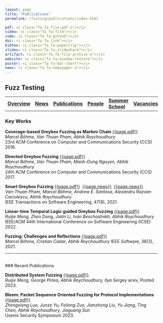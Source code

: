 ```yaml
---
layout: page
title: "Publications"
permalink: /fuzzing/publications/index.html

pdf: <i class="fa fa-file-pdf-o"></i>
video: <i class="fa fa-film"></i>
code: <i class="fa fa-github"></i>
doi: <i class="fa fa-link"></i>
bibtex: <i class="fa fa-paperclip"></i>
slides: <i class="fa fa-slideshare"></i>
artifact: <i class="fa fa-file-archive-o"></i>
website: <i class="fa fa-window-restore"></i>
poster: <i class="fa fa-bar-chart"></i>
news: <i class="fa fa-newspaper-o"></i>
---
```


## Fuzz Testing

<table style="border: none">
  <tr>
    <td style="border: none"><a href="/fuzzing"><b>Overview</b></a></td>
    <td style="border: none"><a href="/fuzzing/news"><b>News</b></a></td>
    <td style="border: none"><a href="/fuzzing/publications"><u><b>Publications</b></u></a></td>
    <td style="border: none"><a href="/fuzzing/people"><b>People</b></a></td>
    <td style="border: none"><a href="/fuzzing/summerschool"><b>Summer School</b></a></td>
    <td style="border: none"><a href="/fuzzing/vacancies"><b>Vacancies</b></a></td>
    <td style="border: none"><a href="/fuzzing/contact"><b>Contact</b></a></td>
  </tr>
</table>

### Key Works

**Coverage-based Greybox Fuzzing as Markov Chain**
[{{page.pdf}}](http://www.comp.nus.edu.sg/~abhik/pdf/CCS16.pdf)
<br>
*Marcel Böhme, Van Thuan Pham, Abhik Roychoudhury*<br>
23rd ACM Conference on Computer and Communications Security (CCS) 2016.

**Directed Greybox Fuzzing**
[{{page.pdf}}](https://abhikrc.com/pdf/CCS17.pdf)
<br>
*Marcel Böhme, Van Thuan Pham, Manh-Dung Nguyen, Abhik Roychoudhury*<br>
24th ACM Conference on Computer and Communications Security (CCS) 2017.

**Smart Greybox Fuzzing**
[{{page.pdf}}](https://abhikrc.com/pdf/TSE19AFLSmart.pdf)
&nbsp;[{{page.news}}](https://www.theregister.co.uk/2018/11/28/better_fuzzer_aflsmart/)
&nbsp;[{{page.news}}](https://www.securityweek.com/researchers-introduce-smart-greybox-fuzzing)
<br>
*Van-Thuan Pham, Marcel Böhme, Andrew E. Santosa, Alexandru Razvan Caciulescu, Abhik Roychoudhury*<br>
IEEE Transactions on Software Engineering, 47(9), 2021.
 
**Linear-time Temporal Logic guided Greybox Fuzzing**
[{{page.pdf}}](https://abhikrc.com/pdf/ICSE22-LTLFuzz.pdf)
<br>
*Ruijie Meng, Zhen Dong, Jialin Li, Ivan Beschastnikh, Abhik Roychoudhury*
IEEE/ACM 44th International Conference on Software Engineering (ICSE) 2022.

**Fuzzing: Challenges and Reflections**
[{{page.pdf}}](https://abhikrc.com/pdf/IEEE-SW-Fuzzing.pdf)
<br>
*Marcel Böhme, Cristian Cadar, Abhik Roychoudhury*
IEEE Software, 38(3), 2021.

---
<br>
### Recent Publications

**Distributed System Fuzzing**
[{{page.pdf}}](https://arxiv.org/pdf/2305.02601.pdf)
<br>
*Ruijie Meng, George Pirlea, Abhik Roychoudhury, Ilya Sergey*
arxiv, Posted 2023.

**Bleem: Packet Sequence Oriented Fuzzing for Protocol Implementations**
[{{page.pdf}}](https://abhikrc.com/pdf/sec23.pdf)
<br>
*Zhengxiong Luo, Junze Yu, Feilong Zuo, Jianzhong Liu, Yu Jiang, Ting Chen, Abhik Roychoudhury, Jiaguang Sun*<br>
Usenix Security Symposium 2023.